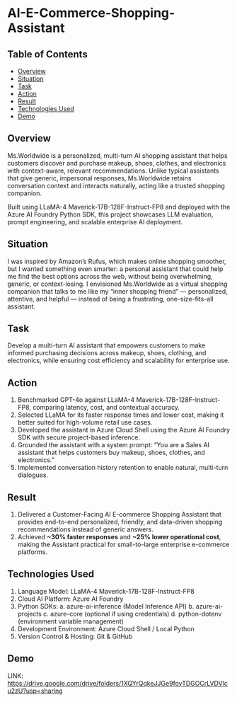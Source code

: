 # AI-E-Commerce-Shopping-Assistant

## Table of Contents

- [Overview](#overview)
- [Situation](#situation)
- [Task](#task)
- [Action](#action)
- [Result](#results)    
- [Technologies Used](#technologies-used)
- [Demo](#demo)  

## Overview

Ms.Worldwide is a personalized, multi-turn AI shopping assistant that helps customers discover and purchase makeup, shoes, clothes, and electronics with context-aware, relevant recommendations. Unlike typical assistants that give generic, impersonal responses, Ms.Worldwide retains conversation context and interacts naturally, acting like a trusted shopping companion.

Built using LLaMA-4 Maverick-17B-128F-Instruct-FP8 and deployed with the Azure AI Foundry Python SDK, this project showcases LLM evaluation, prompt engineering, and scalable enterprise AI deployment.

## Situation

I was inspired by Amazon’s Rufus, which makes online shopping smoother, but I wanted something even smarter: a personal assistant that could help me find the best options across the web, without being overwhelming, generic, or context-losing. I envisioned Ms.Worldwide as a virtual shopping companion that talks to me like my “inner shopping friend” — personalized, attentive, and helpful — instead of being a frustrating, one-size-fits-all assistant.

## Task 

Develop a multi-turn AI assistant that empowers customers to make informed purchasing decisions across makeup, shoes, clothing, and electronics, while ensuring cost efficiency and scalability for enterprise use.

## Action

1. Benchmarked GPT-4o against LLaMA-4 Maverick-17B-128F-Instruct-FP8, comparing latency, cost, and contextual accuracy.
2. Selected LLaMA for its faster response times and lower cost, making it better suited for high-volume retail use cases.
3. Developed the assistant in Azure Cloud Shell using the Azure AI Foundry SDK with secure project-based inference.
4. Grounded the assistant with a system prompt:
“You are a Sales AI assistant that helps customers buy makeup, shoes, clothes, and electronics.”
5. Implemented conversation history retention to enable natural, multi-turn dialogues.


## Result

1. Delivered a Customer-Facing AI E-commerce Shopping Assistant that provides end-to-end personalized, friendly, and data-driven shopping recommendations instead of generic answers.
2. Achieved **~30% faster responses** and **~25% lower operational cost**, making the Assistant practical for small-to-large enterprise e-commerce platforms.


## Technologies Used

1. Language Model: LLaMA-4 Maverick-17B-128F-Instruct-FP8
2. Cloud AI Platform: Azure AI Foundry
3. Python SDKs:
    a. azure-ai-inference (Model Inference API)
    b. azure-ai-projects
    c. azure-core (optional if using credentials)
    d. python-dotenv (environment variable management)
4. Development Environment: Azure Cloud Shell / Local Python
5. Version Control & Hosting: Git & GitHub

## Demo

LINK: https://drive.google.com/drive/folders/1XQYrQqkeJJGe9foyTDGOCrLVDVlcu2zU?usp=sharing

